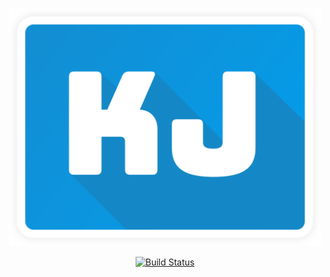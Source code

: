 <p align="center">
  <a href="https://github.com/kickjump/kj"><img width="500" src="./assets/logo.png"></a>
</p>

<p align="center">
  <a href="http://travis-ci.org/kickjump/kj"><img src="https://secure.travis-ci.org/kickjump/kj.svg?branch=master" alt="Build Status"></a>
</p>